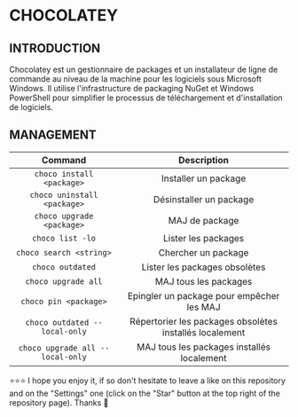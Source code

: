 # CHOCOLATEY
## INTRODUCTION
Chocolatey est un gestionnaire de packages et un installateur de ligne de commande au niveau de la machine pour les logiciels sous Microsoft Windows. Il utilise l'infrastructure de packaging NuGet et Windows PowerShell pour simplifier le processus de téléchargement et d'installation de logiciels.
## MANAGEMENT
| Command | Description |
| :---: | :---: |
|`choco install <package>`|Installer un package|
|`choco uninstall <package>`|Désinstaller un package|
|`choco upgrade <package>`|MAJ de package|
|`choco list -lo`|Lister les packages|
|`choco search <string>`|Chercher un package|
|`choco outdated`|Lister les packages obsolètes|
|`choco upgrade all`|MAJ tous les packages|
|`choco pin <package>`|Epingler un package pour empêcher les MAJ|
|`choco outdated --local-only`|Répertorier les packages obsolètes installés localement|
|`choco upgrade all --local-only`|MAJ tous les packages installés localement|

⭐⭐⭐ I hope you enjoy it, if so don't hesitate to leave a like on this repository and on the "Settings" one (click on the "Star" button at the top right of the repository page). Thanks 🤗
